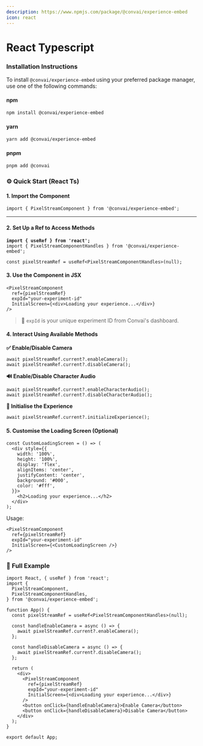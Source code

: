 ```yaml
---
description: https://www.npmjs.com/package/@convai/experience-embed
icon: react
---
```


# React Typescript

### Installation Instructions

To install `@convai/experience-embed` using your preferred package manager, use one of the following commands:

#### npm

```bash
npm install @convai/experience-embed
```

#### yarn

```bash
yarn add @convai/experience-embed
```

#### pnpm

```bash
pnpm add @convai
```

### ⚙️ Quick Start (React Ts)

#### 1. Import the Component

```tsx
import { PixelStreamComponent } from '@convai/experience-embed';
```

***

#### 2. Set Up a Ref to Access Methods

<pre class="language-tsx"><code class="lang-tsx"><strong>import { useRef } from 'react';
</strong>import { PixelStreamComponentHandles } from '@convai/experience-embed';

const pixelStreamRef = useRef&#x3C;PixelStreamComponentHandles>(null);
</code></pre>

#### 3. Use the Component in JSX

```tsx
<PixelStreamComponent
  ref={pixelStreamRef}
  expId="your-experiment-id"
  InitialScreen={<div>Loading your experience...</div>}
/>
```

> 🔧 `expId` is your unique experiment ID from Convai's dashboard.

#### 4. Interact Using Available Methods

**✅ Enable/Disable Camera**

```tsx
await pixelStreamRef.current?.enableCamera();
await pixelStreamRef.current?.disableCamera();
```

**🔊 Enable/Disable Character Audio**

```tsx
await pixelStreamRef.current?.enableCharacterAudio();
await pixelStreamRef.current?.disableCharacterAudio();
```

**🚀 Initialise the Experience**

```tsx
await pixelStreamRef.current?.initializeExperience();
```

#### 5. Customise the Loading Screen (Optional)

```tsx
const CustomLoadingScreen = () => (
  <div style={{
    width: '100%',
    height: '100%',
    display: 'flex',
    alignItems: 'center',
    justifyContent: 'center',
    background: '#000',
    color: '#fff',
  }}>
    <h2>Loading your experience...</h2>
  </div>
);
```

Usage:

```tsx
<PixelStreamComponent
  ref={pixelStreamRef}
  expId="your-experiment-id"
  InitialScreen={<CustomLoadingScreen />}
/>
```

### 🧩 Full Example

```tsx
import React, { useRef } from 'react';
import {
  PixelStreamComponent,
  PixelStreamComponentHandles,
} from '@convai/experience-embed';

function App() {
  const pixelStreamRef = useRef<PixelStreamComponentHandles>(null);

  const handleEnableCamera = async () => {
    await pixelStreamRef.current?.enableCamera();
  };

  const handleDisableCamera = async () => {
    await pixelStreamRef.current?.disableCamera();
  };

  return (
    <div>
      <PixelStreamComponent
        ref={pixelStreamRef}
        expId="your-experiment-id"
        InitialScreen={<div>Loading your experience...</div>}
      />
      <button onClick={handleEnableCamera}>Enable Camera</button>
      <button onClick={handleDisableCamera}>Disable Camera</button>
    </div>
  );
}

export default App;
```
